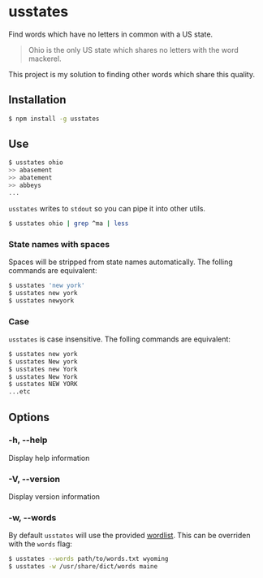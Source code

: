 # usstates

Find words which have no letters in common with a US state.

> Ohio is the only US state which shares no letters with the word mackerel.

This project is my solution to finding other words which share this quality.

## Installation

```sh
$ npm install -g usstates
```

## Use

```sh
$ usstates ohio
>> abasement
>> abatement
>> abbeys
...
```

`usstates` writes to `stdout` so you can pipe it into other utils.

```sh
$ usstates ohio | grep ^ma | less
```

### State names with spaces

Spaces will be stripped from state names automatically. The folling commands are equivalent:

```sh
$ usstates 'new york'
$ usstates new york
$ usstates newyork
```

### Case

`usstates` is case insensitive. The folling commands are equivalent:

```sh
$ usstates new york
$ usstates New york
$ usstates new York
$ usstates New York
$ usstates NEW YORK
...etc
```

## Options

### -h, --help

Display help information

### -V, --version

Display version information

### -w, --words

By default `usstates` will use the provided [wordlist](https://github.com/j-/usstates/blob/master/lib/words.txt).
This can be overriden with the `words` flag:

```sh
$ usstates --words path/to/words.txt wyoming
$ usstates -w /usr/share/dict/words maine
```